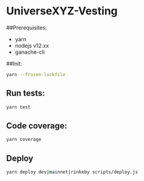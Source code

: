 # UniverseXYZ-Vesting

##Prerequisites:

- yarn
- nodejs v12.xx
- ganache-cli


##Init:
```bash
yarn --frozen-lockfile
```

## Run tests:
```bash
yarn test
```

## Code coverage:
```bash
yarn coverage
```


## Deploy
```bash
yarn deploy dev|mainnet|rinkeby scripts/deploy.js
```
